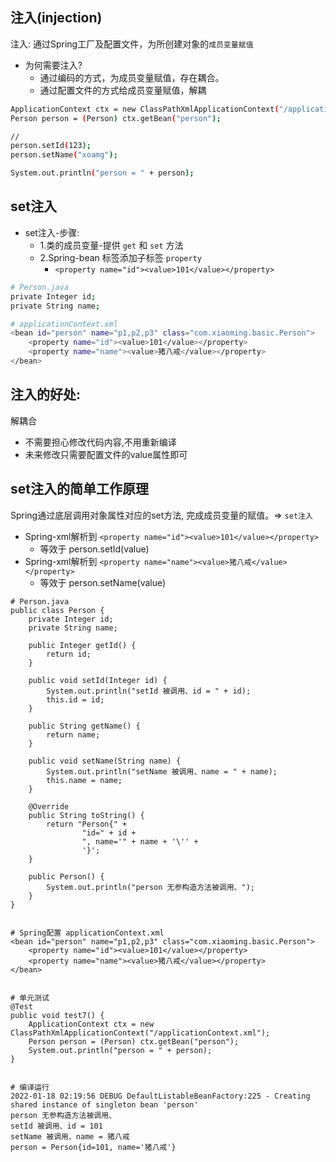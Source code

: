 ## 注入(injection)
注入: 通过Spring工厂及配置文件，为所创建对象的`成员变量赋值`

- 为何需要注入?
	- 通过编码的方式，为成员变量赋值，存在耦合。
	- 通过配置文件的方式给成员变量赋值，解耦
```bash
ApplicationContext ctx = new ClassPathXmlApplicationContext("/applicationContext.xml");
Person person = (Person) ctx.getBean("person");

// 
person.setId(123);
person.setName("xoamg");

System.out.println("person = " + person);
```




## set注入
- set注入-步骤:
	- 1.类的成员变量-提供 `get` 和 `set` 方法
	- 2.Spring-bean 标签添加子标签 `property`
		- `<property name="id"><value>101</value></property>`
```bash
# Person.java
private Integer id;
private String name;

# applicationContext.xml
<bean id="person" name="p1,p2,p3" class="com.xiaoming.basic.Person">
    <property name="id"><value>101</value></property>
    <property name="name"><value>猪八戒</value></property>
</bean>
```






## 注入的好处:
解耦合
- 不需要担心修改代码内容,不用重新编译
- 未来修改只需要配置文件的value属性即可






## set注入的简单工作原理
Spring通过底层调用对象属性对应的set方法, 完成成员变量的赋值。=> `set注入`
- Spring-xml解析到 `<property name="id"><value>101</value></property>`
	- 等效于 person.setId(value)
- Spring-xml解析到 `<property name="name"><value>猪八戒</value></property>`
	- 等效于 person.setName(value)
```
# Person.java
public class Person {
    private Integer id;
    private String name;

    public Integer getId() {
        return id;
    }

    public void setId(Integer id) {
        System.out.println("setId 被调用、id = " + id);
        this.id = id;
    }

    public String getName() {
        return name;
    }

    public void setName(String name) {
        System.out.println("setName 被调用、name = " + name);
        this.name = name;
    }

    @Override
    public String toString() {
        return "Person{" +
                "id=" + id +
                ", name='" + name + '\'' +
                '}';
    }

    public Person() {
        System.out.println("person 无参构造方法被调用、");
    }
}


# Spring配置 applicationContext.xml
<bean id="person" name="p1,p2,p3" class="com.xiaoming.basic.Person">
    <property name="id"><value>101</value></property>
    <property name="name"><value>猪八戒</value></property>
</bean>


# 单元测试
@Test
public void test7() {
    ApplicationContext ctx = new ClassPathXmlApplicationContext("/applicationContext.xml");
    Person person = (Person) ctx.getBean("person");
    System.out.println("person = " + person);
}


# 编译运行
2022-01-18 02:19:56 DEBUG DefaultListableBeanFactory:225 - Creating shared instance of singleton bean 'person'
person 无参构造方法被调用、
setId 被调用、id = 101
setName 被调用、name = 猪八戒
person = Person{id=101, name='猪八戒'}

```
